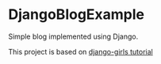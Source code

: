 # DjangoBlogExample

Simple blog implemented using Django.

This project is based on [django-girls tutorial](https://tutorial.djangogirls.org/ko/)
